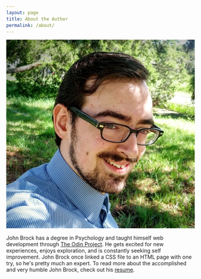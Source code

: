 ```yaml
---
layout: page
title: About the Author
permalink: /about/
---
```

<div class="about-the-author">
  <img src="/assets/right-john.jpg" alt="Photo of John Brock">
  <p>John Brock has a degree in Psychology and taught himself web development through <a href="https://www.theodinproject.com/courses">The Odin Project</a>. He gets excited for new experiences, enjoys exploration, and is constantly seeking self improvement. John Brock once linked a CSS file to an HTML page with one try, so he's pretty much an expert. To read more about the accomplished and very humble John Brock, check out his <a type= "button" href="/assets/resume.pdf" id="resume-link">resume</a>.</p>
</div>

